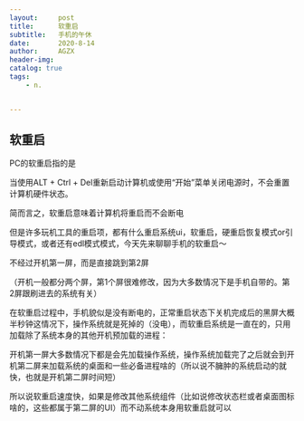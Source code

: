 ```yaml
---
layout:     post
title:      软重启
subtitle:   手机的午休
date:       2020-8-14
author:     AGZX
header-img: 
catalog: true
tags:
    - n.


---
```


## 软重启



PC的软重启指的是

当使用ALT + Ctrl + Del重新启动计算机或使用“开始”菜单关闭电源时，不会重置计算机硬件状态。

简而言之，软重启意味着计算机将重启而不会断电

但是许多玩机工具的重启项，都有什么重启系统ui，软重启，硬重启恢复模式or引导模式，或者还有edl模式模式，今天先来聊聊手机的软重启～

不经过开机第一屏，而是直接跳到第2屏

（开机一般都分两个屏，第1个屏很难修改，因为大多数情况下是手机自带的。第2屏跟刷进去的系统有关）

在软重启过程中，手机貌似是没有断电的，正常重启状态下关机完成后的黑屏大概半秒钟这情况下，操作系统就是死掉的（没电），而软重启系统是一直在的，只用加载除了系统本身的其他开机预加载的进程：

开机第一屏大多数情况下都是会先加载操作系统，操作系统加载完了之后就会到开机第二屏来加载系统的桌面和一些必备进程啥的（所以说不臃肿的系统启动的就快，也就是开机第二屏时间短）

所以说软重启速度快，如果是修改其他系统组件（比如说修改状态栏或者桌面图标啥的，这些都属于第二屏的UI）而不动系统本身用软重启就可以

